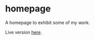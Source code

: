 # homepage
A homepage to exhibit some of my work.

Live version [here](https://justin-k-ellis.github.io/homepage/).
